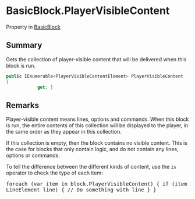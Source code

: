 # BasicBlock.PlayerVisibleContent

Property in [BasicBlock](/docs/api/csharp/yarn.compiler.basicblock.md)

## Summary


Gets the collection of player-visible content that will be delivered
when this block is run.


```csharp
public IEnumerable<PlayerVisibleContentElement> PlayerVisibleContent
{
            get; }
```

## Remarks

<p>
Player-visible content means lines, options and commands. When this
block is run, the entire contents of this collection will be
displayed to the player, in the same order as they appear in this
collection.
</p> <p>
If this collection is empty, then the block contains no visible
content. This is the case for blocks that only contain logic, and do
not contain any lines, options or commands.
</p> <div class="example">
To tell the difference between the different kinds of content, use
the <code>is</code> operator to check the type of each item:
<pre>
foreach (var item in block.PlayerVisibleContent) { if (item is
LineElement line) { // Do something with line } }
</pre></div>

